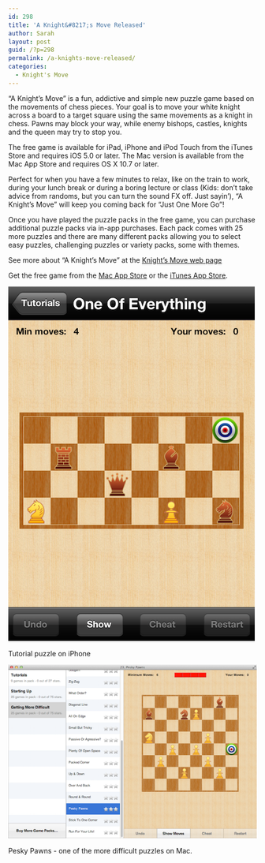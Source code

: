 ```yaml
---
id: 298
title: 'A Knight&#8217;s Move Released'
author: Sarah
layout: post
guid: /?p=298
permalink: /a-knights-move-released/
categories:
  - Knight's Move
---
```

&#8220;A Knight&#8217;s Move&#8221; is a fun, addictive and simple new puzzle game based on the movements of chess pieces. Your goal is to move your white knight across a board to a target square using the same movements as a knight in chess. Pawns may block your way, while enemy bishops, castles, knights and the queen may try to stop you.

The free game is available for iPad, iPhone and iPod Touch from the iTunes Store and requires iOS 5.0 or later. The Mac version is available from the Mac App Store and requires OS X 10.7 or later.

Perfect for when you have a few minutes to relax, like on the train to work, during your lunch break or during a boring lecture or class (Kids: don&#8217;t take advice from randoms, but you can turn the sound FX off. Just sayin&#8217;), &#8220;A Knight&#8217;s Move&#8221; will keep you coming back for &#8220;Just One More Go&#8221;!

Once you have played the puzzle packs in the free game, you can purchase additional puzzle packs via in-app purchases. Each pack comes with 25 more puzzles and there are many different packs allowing you to select easy puzzles, challenging puzzles or variety packs, some with themes.

See more about &#8220;A Knight&#8217;s Move&#8221; at the [Knight&#8217;s Move web page][1]

Get the free game from the <a href="http://itunes.apple.com/app/a-knights-move/id533321133" target="_blank">Mac App Store</a> or the <a href="http://itunes.apple.com/app/a-knights-move/id530090451" target="_blank">iTunes App Store</a>.

<img title="Tutorial puzzle on iPhone" src="/wp-content/uploads/2012/07/Tutorial-500.png" alt="Tutorial puzzle on iPhone"/>

Tutorial puzzle on iPhone

[<img title="Pesky Pawns - one of the more difficult puzzles on Mac." src="/wp-content/uploads/2012/07/PeskyPawns-600.png" alt="Pesky Pawns - one of the more difficult puzzles on Mac." />][3]

Pesky Pawns - one of the more difficult puzzles on Mac.

 [1]: /knightsmove/
 [3]: /wp-content/uploads/2012/07/PeskyPawns.png